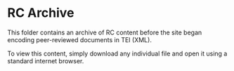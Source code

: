# RC Archive

This folder contains an archive of RC content before the site began encoding peer-reviewed documents in TEI (XML).

To view this content, simply download any individual file and open it using a standard internet browser.
